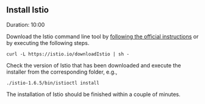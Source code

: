 
## Install Istio
Duration: 10:00

Download the Istio command line tool by [following the official instructions](https://istio.io/latest/docs/setup/install/) or by executing the following steps.
```
curl -L https://istio.io/downloadIstio | sh -
```

Check the version of Istio that has been downloaded and execute the installer from the corresponding folder, e.g.,
```
./istio-1.6.5/bin/istioctl install
```

The installation of Istio should be finished within a couple of minutes.